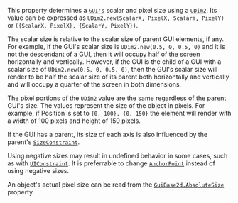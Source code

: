 This property determines a [`GUI's`](https://create.roblox.com/docs/reference/engine/classes/GuiObject) scalar and pixel size
using a [`UDim2`](https://create.roblox.com/docs/reference/engine/datatypes/UDim2). Its value can be expressed as
`UDim2.new(ScalarX, PixelX, ScalarY, PixelY)` or
`({ScalarX, PixelX}, {ScalarY, PixelY})`.

The scalar size is relative to the scalar size of parent GUI elements, if
any. For example, if the GUI's scalar size is `UDim2.new(0.5, 0, 0.5, 0)`
and it is not the descendant of a GUI, then it will occupy half of the
screen horizontally and vertically. However, if the GUI is the child of a
GUI with a scalar size of `UDim2.new(0.5, 0, 0.5, 0)`, then the GUI's
scalar size will render to be half the scalar size of its parent both
horizontally and vertically and will occupy a quarter of the screen in
both dimensions.

The pixel portions of the [`UDim2`](https://create.roblox.com/docs/reference/engine/datatypes/UDim2) value are the same regardless
of the parent GUI's size. The values represent the size of the object in
pixels. For example, if Position is set to `{0, 100}, {0, 150}` the
element will render with a width of 100 pixels and height of 150 pixels.

If the GUI has a parent, its size of each axis is also influenced by the
parent's [`SizeConstraint`](https://create.roblox.com/docs/reference/engine/classes/GuiObject#SizeConstraint).

Using negative sizes may result in undefined behavior in some cases, such
as with [`UIConstraint`](https://create.roblox.com/docs/reference/engine/classes/UIConstraint). It is preferrable to change
[`AnchorPoint`](https://create.roblox.com/docs/reference/engine/classes/GuiObject#AnchorPoint) instead of using negative sizes.

An object's actual pixel size can be read from the
[`GuiBase2d.AbsoluteSize`](https://create.roblox.com/docs/reference/engine/classes/GuiBase2d#AbsoluteSize) property.